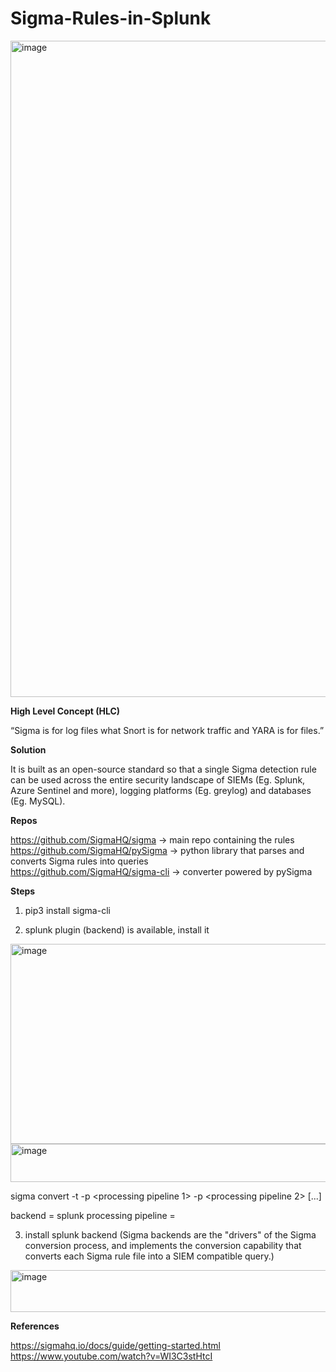 # Sigma-Rules-in-Splunk

<img width="2337" height="1050" alt="image" src="https://github.com/user-attachments/assets/88a95bd6-1806-4aee-93ca-631ca599083d" />


**High Level Concept (HLC)**

“Sigma is for log files what Snort is for network traffic and YARA is for files.”

**Solution**

It is built as an open-source standard so that a single Sigma detection rule can be used across the entire security landscape of SIEMs (Eg. Splunk, Azure Sentinel and more), logging platforms (Eg. greylog) and databases (Eg. MySQL).

**Repos**

https://github.com/SigmaHQ/sigma -> main repo containing the rules  
https://github.com/SigmaHQ/pySigma -> python library that parses and converts Sigma rules into queries  
https://github.com/SigmaHQ/sigma-cli -> converter powered by pySigma  


**Steps**

1. pip3 install sigma-cli

2. splunk plugin (backend) is available, install it

<img width="976" height="320" alt="image" src="https://github.com/user-attachments/assets/568021db-b12b-444a-831e-1348e2818a08" />  
<img width="896" height="61" alt="image" src="https://github.com/user-attachments/assets/6538cd95-0810-4731-89cd-64b03ab05f25" />

sigma convert -t <backend> -p <processing pipeline 1> -p <processing pipeline 2> [...] <directory or file>

backend = splunk
processing pipeline = 

3. install splunk backend (Sigma backends are the "drivers" of the Sigma conversion process, and implements the conversion capability that converts each Sigma rule file into a SIEM compatible query.)

<img width="947" height="67" alt="image" src="https://github.com/user-attachments/assets/ab3275e5-1999-4af7-a2f3-ad6e0abd1ed2" />  





**References**

https://sigmahq.io/docs/guide/getting-started.html  
https://www.youtube.com/watch?v=WI3C3stHtcI  
